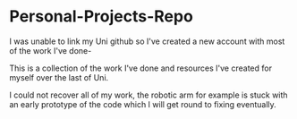 # Personal-Projects-Repo

I was unable to link my Uni github so I've created a new account with most of the work I've done-

This is a collection of the work I've done and resources I've created for myself over the last of Uni.

I could not recover all of my work, the robotic arm for example is stuck with an early prototype of the code which I will get round to fixing eventually.
